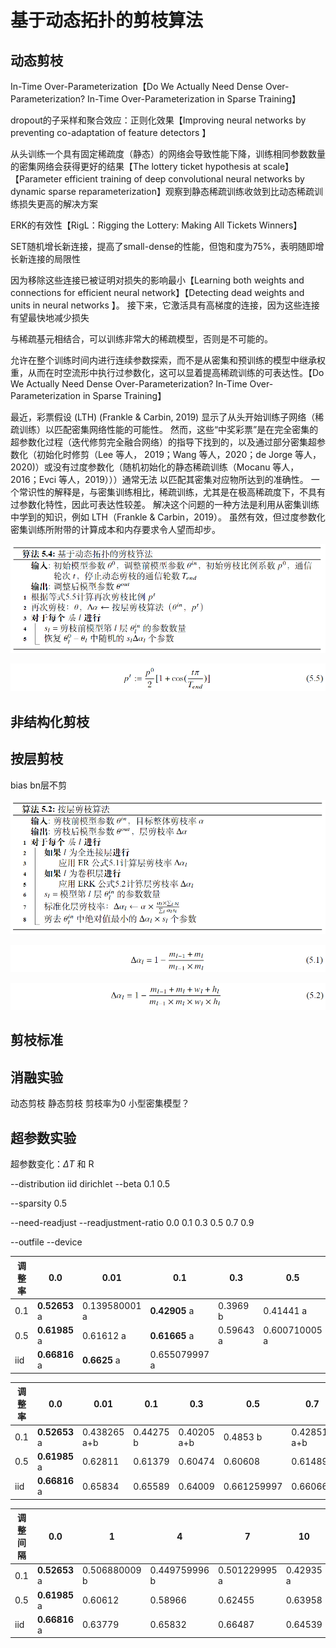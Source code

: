 # 基于动态拓扑的剪枝算法

## 动态剪枝

In-Time Over-Parameterization【Do We Actually Need Dense Over-Parameterization? In-Time Over-Parameterization in Sparse Training】

dropout的子采样和聚合效应：正则化效果【Improving neural networks by preventing co-adaptation of feature detectors  】

从头训练一个具有固定稀疏度（静态）的网络会导致性能下降，训练相同参数数量的密集网络会获得更好的结果【The lottery ticket hypothesis at scale】【Parameter efficient training of deep convolutional neural networks by dynamic sparse reparameterization】观察到静态稀疏训练收敛到比动态稀疏训练损失更高的解决方案

ERK的有效性【RigL：Rigging the Lottery: Making All Tickets Winners】

SET随机增长新连接，提高了small-dense的性能，但饱和度为75%，表明随即增长新连接的局限性

因为移除这些连接已被证明对损失的影响最小【Learning both weights and connections for efficient neural network】【Detecting dead weights and units in neural networks  】。 接下来，它激活具有高梯度的连接，因为这些连接有望最快地减少损失

与稀疏基元相结合，可以训练非常大的稀疏模型，否则是不可能的。

允许在整个训练时间内进行连续参数探索，而不是从密集和预训练的模型中继承权重，从而在时空流形中执行过参数化，这可以显着提高稀疏训练的可表达性。【Do We Actually Need Dense Over-Parameterization? In-Time Over-Parameterization in Sparse Training】

最近，彩票假设 (LTH) (Frankle & Carbin, 2019) 显示了从头开始训练子网络（稀疏训练）以匹配密集网络性能的可能性。 然而，这些“中奖彩票”是在完全密集的超参数化过程（迭代修剪完全融合网络）的指导下找到的，以及通过部分密集超参数化（初始化时修剪（Lee 等人， 2019；Wang 等人，2020；de Jorge 等人，2020)）或没有过度参数化（随机初始化的静态稀疏训练（Mocanu 等人，2016；Evci 等人，2019）））通常无法 以匹配其密集对应物所达到的准确性。 一个常识性的解释是，与密集训练相比，稀疏训练，尤其是在极高稀疏度下，不具有过参数化特性，因此可表达性较差。 解决这个问题的一种方法是利用从密集训练中学到的知识，例如 LTH（Frankle & Carbin，2019）。 虽然有效，但过度参数化密集训练所附带的计算成本和内存要求令人望而却步。

![image-20230314225325737](https://raw.githubusercontent.com/ailianligit/ailianligit.github.io/main/images/202303/20230314_1678805659.png)

![image-20230314225337382](https://raw.githubusercontent.com/ailianligit/ailianligit.github.io/main/images/202303/20230314_1678805661.png)



## 非结构化剪枝



## 按层剪枝

bias bn层不剪

![image-20230314225218737](https://raw.githubusercontent.com/ailianligit/ailianligit.github.io/main/images/202303/20230314_1678805664.png)

![image-20230314225237558](https://raw.githubusercontent.com/ailianligit/ailianligit.github.io/main/images/202303/20230314_1678805666.png)

![image-20230314225247744](https://raw.githubusercontent.com/ailianligit/ailianligit.github.io/main/images/202303/20230314_1678805670.png)





## 剪枝标准



## 消融实验

动态剪枝 静态剪枝 剪枝率为0 小型密集模型？



## 超参数实验

超参数变化：$\Delta T$ 和 R

--distribution iid dirichlet
--beta 0.1 0.5

--sparsity 0.5

--need-readjust
--readjustment-ratio 0.0 0.1 0.3 0.5 0.7 0.9

--outfile
--device

| 调整率 | 0.0           | 0.01          | 0.1           | 0.3       | 0.5           | 0.7       | 0.9           |
| ------ | ------------- | ------------- | ------------- | --------- | ------------- | --------- | ------------- |
| 0.1    | **0.52653** a | 0.139580001 a | **0.42905** a | 0.3969 b  | 0.41441 a     | 0.29787 b | 0.427239993 a |
| 0.5    | **0.61985** a | 0.61612 a     | **0.61665** a | 0.59643 a | 0.600710005 a | 0.60968 a | **0.6187** a  |
| iid    | **0.66816** a | **0.6625** a  | 0.655079997 a |           |               |           |               |

| 调整率 | 0.0           | 0.01         | 0.1       | 0.3         | 0.5         | 0.7          | 0.9          |
| ------ | ------------- | ------------ | --------- | ----------- | ----------- | ------------ | ------------ |
| 0.1    | **0.52653** a | 0.438265 a+b | 0.44275 b | 0.40205 a+b | 0.4853 b    | 0.428515 a+b | 0.416295 a+b |
| 0.5    | **0.61985** a | 0.62811      | 0.61379   | 0.60474     | 0.60608     | 0.61489      | 0.61472      |
| iid    | **0.66816** a | 0.65834      | 0.65589   | 0.64009     | 0.661259997 | 0.66066      | 0.65725      |

| 调整间隔 | 0.0           | 1             | 4             | 7             | 10        | 20        | 50        |
| -------- | ------------- | ------------- | ------------- | ------------- | --------- | --------- | --------- |
| 0.1      | **0.52653** a | 0.506880009 b | 0.449759996 b | 0.501229995 a | 0.42935 a | 0.48242 b | 0.44115 b |
| 0.5      | **0.61985** a | 0.60612       | 0.58966       | 0.62455       | 0.63958   | 0.60875   | 0.58828   |
| iid      | **0.66816** a | 0.63779       | 0.65832       | 0.66487       | 0.64539   | 0.65741   | 0.64983   |
